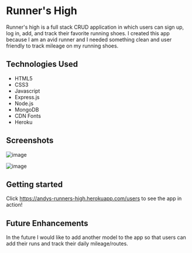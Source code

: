 # Runner's High

Runner's high is a full stack CRUD application in which users can sign up, log in, add, and track their favorite running shoes. I created this app because I am an avid runner and I needed something clean and user friendly to track mileage on my running shoes.

## Technologies Used
* HTML5
* CSS3
* Javascript
* Express.js
* Node.js
* MongoDB
* CDN Fonts
* Heroku


## Screenshots

![image](https://user-images.githubusercontent.com/76022623/149526441-8fd55c8f-5a2c-4d4a-a5f0-b0d5a672ebc2.png)

![image](https://user-images.githubusercontent.com/76022623/149526487-bfe584df-1cc5-4e74-a491-42bc29a5258e.png)


## Getting started

Click https://andys-runners-high.herokuapp.com/users to see the app in action!

## Future Enhancements

In the future I would like to add another model to the app so that users can add their runs and track their daily mileage/routes.
